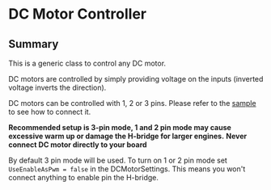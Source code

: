 # DC Motor Controller

## Summary

This is a generic class to control any DC motor.

DC motors are controlled by simply providing voltage on the inputs (inverted voltage inverts the direction).

DC motors can be controlled with 1, 2 or 3 pins.
Please refer to the [sample](samples/README.md) to see how to connect it.

**Recommended setup is 3-pin mode, 1 and 2 pin mode may cause excessive warm up or damage the H-bridge for larger engines.**
**Never connect DC motor directly to your board**

By default 3 pin mode will be used. To turn on 1 or 2 pin mode set `UseEnableAsPwm = false` in the DCMotorSettings.
This means you won't connect anything to enable pin the H-bridge.
